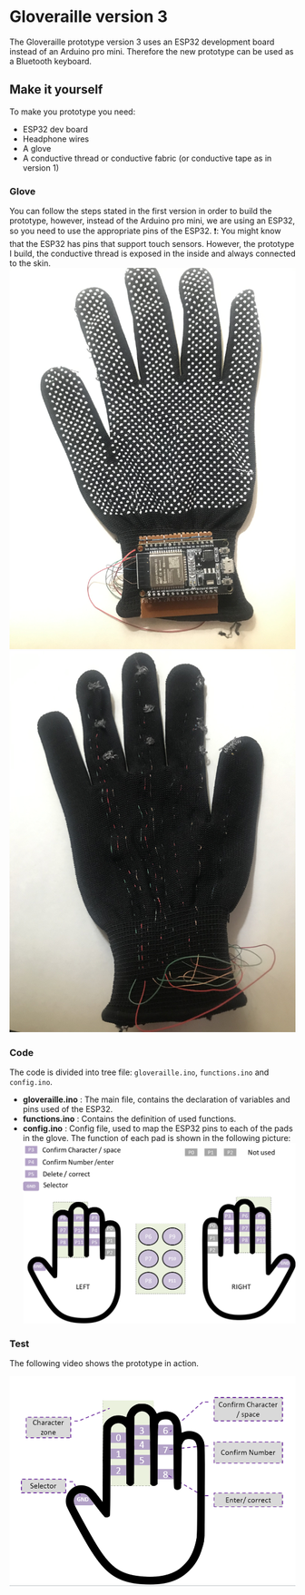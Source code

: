 # Gloveraille version 3
The Gloveraille prototype version 3 uses an ESP32 development board instead of an Arduino pro mini. Therefore
the new prototype can be used as a Bluetooth keyboard.

## Make it yourself
To make you prototype you need:
* ESP32 dev board
* Headphone wires
* A glove
* A conductive thread or conductive fabric (or conductive tape as in version 1)

### Glove
You can follow the steps stated in the first version in order to build the prototype, however, instead of the
Arduino pro mini, we are using an ESP32, so you need to use the appropriate pins of the ESP32.
:heavy_exclamation_mark:: You might know that the ESP32 has pins that support touch sensors. However, the
prototype I build, the conductive thread is exposed in the inside and always connected to the skin.
![Glove top](../top.JPG)
![Glove top](../bottom.JPG)

### Code
The code is divided into tree file: `gloveraille.ino`, `functions.ino` and `config.ino`.
* **gloveraille.ino** : The main file, contains the declaration of variables and pins used of the ESP32.
* **functions.ino** : Contains the definition of used functions. 
* **config.ino** : Config file, used to map the ESP32 pins to each of the pads in the glove. The function of
  each pad is shown in the following picture:
![pads](../gloveraillev3.png)

### Test
The following video shows the prototype in action.

[![Glovraille V3](../../Schema.png)](https://youtu.be/56T3__j86HA "Glovraille: braille Bluetooth keyboard (version 3)")